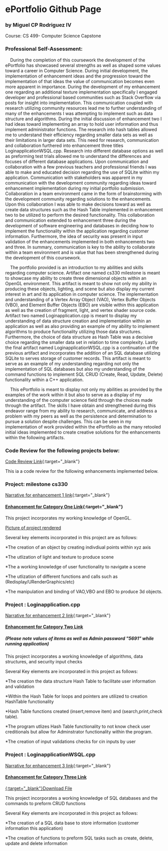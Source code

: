 # ePortfolio Github Page
### by Miguel CP Rodriguez IV 

Course: CS 499- Computer Science Capstone  

### Professional Self-Assessment:

&nbsp;&nbsp;&nbsp;&nbsp;During the completion of this coursework the development of the ePortfolio has  showcased several strengths as well as shaped some values toward a career in Computer Science. During initial development, the implementation of enhancement ideas and the progression toward the implementation of that ideas the value of communication becomes even more apparent in importance. During the development of my enhancement one regarding an additional texture implementation specifically I engaged developer and professional based communities such as Stack Overflow via posts for insight into implementation. This communication coupled with research utilizing community resources lead me to further understanding of many of the enhancements I was attempting to implement such as data structure and algorithms. During the initial discussion of enhancement two I had ideas toward implementing an array to hold user information and thus implement administrator functions. The research into hash tables allowed me to understand their efficiency regarding smaller data sets as well as their limitations in larger data sets. This need for research, communication and collaboration furthered into enhancement three titles LoginapplicationWSQL.cpp. Research into different database options as well as preforming test trials allowed me to understand the differences and focuses of different database applications. Upon communication and collaboration with a few previous teachers and professional friends I was able to make and educated decision regarding the use of SQLite within my application. Communication with stakeholders was apparent in my communication with the development community regarding ideas toward enhancement implementation during my initial portfolio submission. Collaboration in a team environment came in the form of brainstorming with the development community regarding solutions to the enhancements. Upon this collaboration I was able to make decisions toward as well as create data structures such as the Hash Table implemented in enhancement two to be utilized to perform the desired functionality. This collaboration and communication extended to enhancement three during the development of software engineering and databases in deciding how to implement the functionality within the application regarding customer information. Furthermore, the idea of security was present in input validation of the enhancements implemented in both enhancements two and three. In summary, communication is key to the ability to collaborate within a team environment and is value that has been strengthened during the development of this coursework.  


&nbsp;&nbsp;&nbsp;&nbsp;The portfolio provided is an introduction to my abilities and skills regarding computer science. Artifact one named cs330 milestone is meant to showcase my ability to create three dimensional objects within an OpenGL environment. This artifact is meant to show not only my ability in producing these objects, lighting, and scene but also display my current interest in art and its application in computer science. The implementation and understanding of a Vertex Array Object (VAO), Vertex Buffer Objects (VBO), and Element Buffer Objects (EBO) are visible within this application as well as the creation of fragment, light, and vertex shader source code. Artifact two named Loginapplication.cpp is meant to display my understanding of data structure creation and implementation within an application as well as also providing an example of my ability to implement algorithms to produce functionality utilizing those data structures. Furthermore, the choice of data structure as Hash Table was a decisive choice regarding the smaller data set in relation to time complexity. Lastly the final artifact named LoginapplicationWSQL.cpp is a continuation of the previous artifact and incorporates the addition of an SQL database utilizing SQLite to serves storage of customer records. This artifact is meant to serve as an example of my understanding regarding not only the implementation of SQL databases but also my understanding of the command functions to implement SQL CRUD (Create, Read, Update, Delete) functionality within a C++ application.


&nbsp;&nbsp;&nbsp;&nbsp;This ePortfolio is meant to display not only my abilities as provided by the examples of the work within it but also to serve as a display of my understanding of the computer science field through the choices made through the artifact. The skills I have obtain and strengthened during this endeavor range from my ability to research, communicate, and address a problem with my peers as well as the persistence and determination to pursue a solution despite challenges. This can be seen in my implementation of work provided within the ePortfolio as the many retooled initial ideas implemented to create creative solutions for the enhancements within the following artifacts.



### Code Review for the following projects below: 

[Code Review Link](https://youtu.be/L57Ke2MWIyc){:target="_blank"}
  
This ia a code review for the following enhancements implemented below. 
 


### Project: milestone cs330

[Narrative for enhancement 1 link](https://github.com/migrodri1980/Working-portfolio-/blob/f1a1cee7802af6796befa6c1b48e2429b44ac736/Enhancement%201%20Narrative-%20Milestone%20cs330.pdf){:target="_blank"}

#### [Enhancement for Category One Link](https://raw.githubusercontent.com/migrodri1980/Working-portfolio-/main/milestone%20cs330/ms330.cpp){:target="_blank"}

This project incorporates my working knowledge of OpenGL.

[Picture of project rendered](https://github.com/migrodri1980/Working-portfolio-/blob/main/Project%20Pictures/ms330%20pic.JPG)

Several key elements incorporated in this project are as follows:


*The creation of an object by creating indivdiual points within xyz axis

*The utlization of light and texture to produce scene 

*The a working knowledge of user functionality to navigate a scene

*The utlization of different functions and calls such as (Redisplay/URenderGraphics/etc)

*The manipulation and binding of VAO,VBO and EBO to produce 3d objects. 


### Project : Loginapplication.cpp

[Narrative for enhancement 2 link](https://github.com/migrodri1980/Working-portfolio-/blob/f1a1cee7802af6796befa6c1b48e2429b44ac736/Enhancement%202%20Narrative-%20Loginapplication%20cpp.pdf){:target="_blank"}

#### [Enhancement for Category Two Link](https://raw.githubusercontent.com/migrodri1980/Working-portfolio-/f1a1cee7802af6796befa6c1b48e2429b44ac736/Loginapplication.cpp)
##### (Please note values of items as well as Admin password "5691" while running application)

This project incorporates a working knowledge of algorithms, data structures, and security input checks

Several Key elements are incorporated in this project as follows:

*The creation the data structure Hash Table to facilitate user information and validation

*Within the Hash Table for loops and pointers are utilized to creation HashTable functionality

*Hash Table functions created (insert,remove item) and (search,print,check table). 

*The program utlizes Hash Table functionality to not know check user creditionals but 
allow for Adminstrator functionality within the program. 

*The creation of input validations checks for cin inputs by user

### Project : LoginapplicationWSQL.cpp

[Narrative for enhancement 3 link](https://github.com/migrodri1980/Working-portfolio-/blob/f1a1cee7802af6796befa6c1b48e2429b44ac736/Enhancement%203%20Narrative-LoginapplicationWSQL.pdf){:target="_blank"}

#### [Enhancement for Category Three Link](https://github.com/migrodri1980/Working-portfolio-/blob/c17ce5d8afd32abcd0664ca349883cd56d15c653/LoginapplicationWSQL.cpp)
<a href="https://raw.githubusercontent.com/migrodri1980/Working-portfolio-/f1a1cee7802af6796befa6c1b48e2429b44ac736/LoginapplicationWSQL.cpp">{:target="_blank"}Download File</a>

This project incorporates a working knowledge of SQL databases and the commands to preform CRUD functions

Several Key elements are incorporated in this project as follows:

*The creation of a SQL data base to store information (customer information this application)

*The creation of functions to preform SQL tasks such as create, delete, update and delete information






















```

